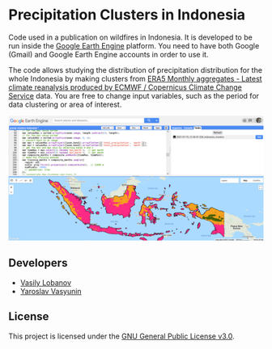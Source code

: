 # Precipitation Clusters in Indonesia

Code used in a publication on wildfires in Indonesia. It is developed to be run inside the [Google Earth Engine](https://earthengine.google.com/) platform. You need to have both Google (Gmail) and Google Earth Engine accounts in order to use it.

The code allows studying the distribution of precipitation distribution for the whole Indonesia by making clusters from [ERA5 Monthly aggregates - Latest climate reanalysis produced by ECMWF / Copernicus Climate Change Service](https://developers.google.com/earth-engine/datasets/catalog/ECMWF_ERA5_MONTHLY) data. You are free to change input variables, such as the period for data clustering or area of interest.

![](screenshot.png)

## Developers

  - [Vasily Lobanov](https://www.linkedin.com/in/vasyunin)
  - [Yaroslav Vasyunin](https://www.linkedin.com/in/lobanov-v/)

## License

This project is licensed under the [GNU General Public License v3.0](https://github.com/y-vasyunin/ee-idn-precip-clusters/blob/main/LICENSE).

